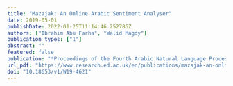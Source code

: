 ```yaml
---
title: "Mazajak: An Online Arabic Sentiment Analyser"
date: 2019-05-01
publishDate: 2022-01-25T11:14:46.252786Z
authors: ["Ibrahim Abu Farha", "Walid Magdy"]
publication_types: ["1"]
abstract: ""
featured: false
publication: "*Proceedings of the Fourth Arabic Natural Language Processing Workshop*"
url_pdf: "https://www.research.ed.ac.uk/en/publications/mazajak-an-online-arabic-sentiment-analyser"
doi: "10.18653/v1/W19-4621"
---
```


